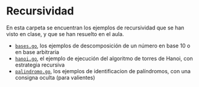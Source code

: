 # Recursividad

En esta carpeta se encuentran los ejemplos de recursividad que se han visto en
clase, y que se han resuelto en el aula.

- [`bases.go`](bases.go), los ejemplos de descomposición de un número en base 10
  o en base arbitraria
- [`hanoi.go`](hanoi.go), el ejemplo de ejecución del algoritmo de torres de
  Hanoi, con estrategia recursiva
- [`palindromo.go`](palindromo.go), los ejemplos de identificacion de
  palíndromos, con una consigna oculta (para valientes)
